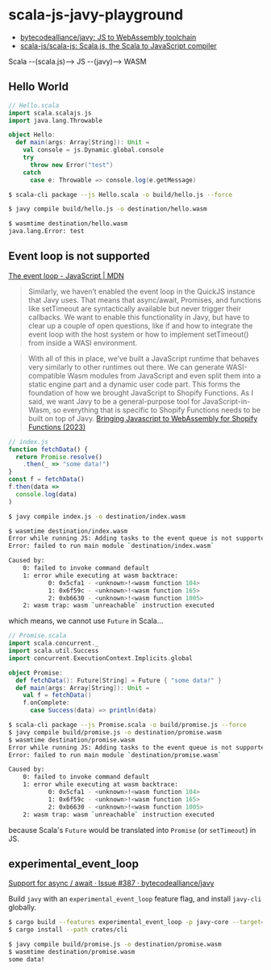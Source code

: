 # scala-js-javy-playground

- [bytecodealliance/javy: JS to WebAssembly toolchain](https://github.com/bytecodealliance/javy)
- [scala-js/scala-js: Scala.js, the Scala to JavaScript compiler](https://github.com/scala-js/scala-js)

Scala --(scala.js)--> JS --(javy)--> WASM

## Hello World

```scala
// Hello.scala
import scala.scalajs.js
import java.lang.Throwable

object Hello:
  def main(args: Array[String]): Unit =
    val console = js.Dynamic.global.console
    try
      throw new Error("test")
    catch
      case e: Throwable => console.log(e.getMessage)
```

```sh
$ scala-cli package --js Hello.scala -o build/hello.js --force

$ javy compile build/hello.js -o destination/hello.wasm

$ wasmtime destination/hello.wasm
java.lang.Error: test
```


## Event loop is not supported
[The event loop - JavaScript | MDN](https://developer.mozilla.org/en-US/docs/Web/JavaScript/Event_loop)

> Similarly, we haven’t enabled the event loop in the QuickJS instance that Javy uses. That means that async/await, Promises, and functions like setTimeout are syntactically available but never trigger their callbacks. We want to enable this functionality in Javy, but have to clear up a couple of open questions, like if and how to integrate the event loop with the host system or how to implement setTimeout() from inside a WASI environment.

> With all of this in place, we’ve built a JavaScript runtime that behaves very similarly to other runtimes out there. We can generate WASI-compatible Wasm modules from JavaScript and even split them into a static engine part and a dynamic user code part. This forms the foundation of how we brought JavaScript to Shopify Functions. As I said, we want Javy to be a general-purpose tool for JavaScript-in-Wasm, so everything that is specific to Shopify Functions needs to be built on top of Javy. 
[Bringing Javascript to WebAssembly for Shopify Functions (2023)](https://shopify.engineering/javascript-in-webassembly-for-shopify-functions)

```js
// index.js
function fetchData() {
  return Promise.resolve()
    .then(_ => "some data!")
}
const f = fetchData()
f.then(data =>
  console.log(data)
)
```

```sh
$ javy compile index.js -o destination/index.wasm

$ wasmtime destination/index.wasm
Error while running JS: Adding tasks to the event queue is not supported
Error: failed to run main module `destination/index.wasm`

Caused by:
    0: failed to invoke command default
    1: error while executing at wasm backtrace:
           0: 0x5cfa1 - <unknown>!<wasm function 104>
           1: 0x6f59c - <unknown>!<wasm function 165>
           2: 0xb6630 - <unknown>!<wasm function 1005>
    2: wasm trap: wasm `unreachable` instruction executed
```

which means, we cannot use `Future` in Scala...

```scala
// Promise.scala
import scala.concurrent._
import scala.util.Success
import concurrent.ExecutionContext.Implicits.global

object Promise:
  def fetchData(): Future[String] = Future { "some data!" }
  def main(args: Array[String]): Unit =
    val f = fetchData()
    f.onComplete:
      case Success(data) => println(data)
```

```sh
$ scala-cli package --js Promise.scala -o build/promise.js --force
$ javy compile build/promise.js -o destination/promise.wasm
$ wasmtime destination/promise.wasm
Error while running JS: Adding tasks to the event queue is not supported
Error: failed to run main module `destination/promise.wasm`

Caused by:
    0: failed to invoke command default
    1: error while executing at wasm backtrace:
           0: 0x5cfa1 - <unknown>!<wasm function 104>
           1: 0x6f59c - <unknown>!<wasm function 165>
           2: 0xb6630 - <unknown>!<wasm function 1005>
    2: wasm trap: wasm `unreachable` instruction executed
```

because Scala's `Future` would be translated into `Promise` (or `setTimeout`) in JS.

## experimental_event_loop
[Support for async / await · Issue #387 · bytecodealliance/javy](https://github.com/bytecodealliance/javy/issues/387)

Build `javy` with an `experimental_event_loop` feature flag, and install `javy-cli` globally.

```sh
$ cargo build --features experimental_event_loop -p javy-core --target=wasm32-wasi -r
$ cargo install --path crates/cli

$ javy compile build/promise.js -o destination/promise.wasm
$ wasmtime destination/promise.wasm
some data!
```
